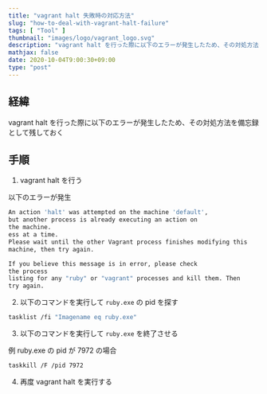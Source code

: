 ```yaml
---
title: "vagrant halt 失敗時の対応方法"
slug: "how-to-deal-with-vagrant-halt-failure"
tags: [ "Tool" ]
thumbnail: "images/logo/vagrant_logo.svg"
description: "vagrant halt を行った際に以下のエラーが発生したため、その対処方法を備忘録として残しておく"
mathjax: false
date: 2020-10-04T9:00:30+09:00
type: "post"
---
```


## 経緯

vagrant halt を行った際に以下のエラーが発生したため、その対処方法を備忘録として残しておく

## 手順

1. vagrant halt を行う

以下のエラーが発生

```bash
An action 'halt' was attempted on the machine 'default',
but another process is already executing an action on
the machine.
ess at a time.
Please wait until the other Vagrant process finishes modifying this
machine, then try again.

If you believe this message is in error, please check
the process
listing for any "ruby" or "vagrant" processes and kill them. Then
try again.
```

2. 以下のコマンドを実行して `ruby.exe` の pid を探す

```bash
tasklist /fi "Imagename eq ruby.exe"
```

3. 以下のコマンドを実行して `ruby.exe` を終了させる

例 ruby.exe の pid が 7972 の場合

```bash
taskkill /F /pid 7972
```

4. 再度 vagrant halt を実行する
